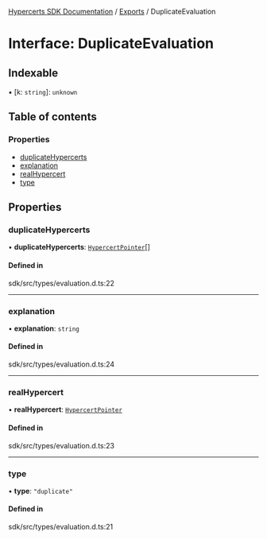 [Hypercerts SDK Documentation](../README.md) / [Exports](../modules.md) / DuplicateEvaluation

# Interface: DuplicateEvaluation

## Indexable

▪ [k: `string`]: `unknown`

## Table of contents

### Properties

- [duplicateHypercerts](DuplicateEvaluation.md#duplicatehypercerts)
- [explanation](DuplicateEvaluation.md#explanation)
- [realHypercert](DuplicateEvaluation.md#realhypercert)
- [type](DuplicateEvaluation.md#type)

## Properties

### duplicateHypercerts

• **duplicateHypercerts**: [`HypercertPointer`](HypercertPointer.md)[]

#### Defined in

sdk/src/types/evaluation.d.ts:22

---

### explanation

• **explanation**: `string`

#### Defined in

sdk/src/types/evaluation.d.ts:24

---

### realHypercert

• **realHypercert**: [`HypercertPointer`](HypercertPointer.md)

#### Defined in

sdk/src/types/evaluation.d.ts:23

---

### type

• **type**: `"duplicate"`

#### Defined in

sdk/src/types/evaluation.d.ts:21
